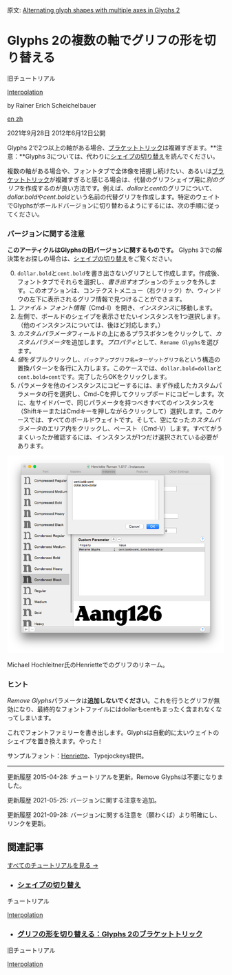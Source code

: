 原文: [Alternating glyph shapes with multiple axes in Glyphs 2](https://glyphsapp.com/learn/alternating-glyph-shapes-with-multiple-axes)
# Glyphs 2の複数の軸でグリフの形を切り替える

旧チュートリアル

[ Interpolation ](https://glyphsapp.com/learn?q=interpolation)

by Rainer Erich Scheichelbauer

[ en ](https://glyphsapp.com/learn/alternating-glyph-shapes-with-multiple-axes) [ zh ](https://glyphsapp.com/zh/learn/alternating-glyph-shapes-with-multiple-axes)

2021年9月28日 2012年6月12日公開

Glyphs 2で2つ以上の軸がある場合、[ブラケットトリック](alternating-glyph-shapes.md)は複雑すぎます。**注意：**Glyphs 3については、代わりに[シェイプの切り替え](switching-shapes.md)を読んでください。

複数の軸がある場合や、フォントタブで全体像を把握し続けたい、あるいは[ブラケットトリック](alternating-glyph-shapes.md)が複雑すぎると感じる場合は、代替のグリフシェイプ用に*別のグリフ*を作成するのが良い方法です。例えば、*dollar*と*cent*のグリフについて、*dollar.bold*や*cent.bold*という名前の代替グリフを作成します。特定のウェイトでGlyphsがボールドバージョンに切り替わるようにするには、次の手順に従ってください。

### バージョンに関する注意

**このアーティクルはGlyphsの旧バージョンに関するものです。** Glyphs 3での解決策をお探しの場合は、[シェイプの切り替え](switching-shapes.md)をご覧ください。

0. `dollar.bold`と`cent.bold`を書き出さないグリフとして作成します。作成後、フォントタブでそれらを選択し、*書き出す*オプションのチェックを外します。このオプションは、コンテクストメニュー（右クリック）か、ウィンドウの左下に表示されるグリフ情報で見つけることができます。
1. *ファイル > フォント情報*（Cmd-I）を開き、*インスタンス*に移動します。
2. 左側で、ボールドのシェイプを表示させたいインスタンスを1つ選択します。（他のインスタンスについては、後ほど対応します。）
3. *カスタムパラメータ*フィールドの上にあるプラスボタンをクリックして、*カスタムパラメータ*を追加します。*プロパティ*として、`Rename Glyphs`を選びます。
4. *値*をダブルクリックし、`バックアップグリフ名=ターゲットグリフ名`という構造の置換パターンを各行に入力します。このケースでは、`dollar.bold=dollar`と`cent.bold=cent`です。完了したらOKをクリックします。
5. パラメータを他のインスタンスにコピーするには、まず作成したカスタムパラメータの行を選択し、Cmd-Cを押してクリップボードにコピーします。次に、左サイドバーで、同じパラメータを持つべきすべてのインスタンスを（ShiftキーまたはCmdキーを押しながらクリックして）選択します。このケースでは、すべてのボールドウェイトです。そして、空になった*カスタムパラメータ*のエリア内をクリックし、ペースト（Cmd-V）します。すべてがうまくいったか確認するには、インスタンスが1つだけ選択されている必要があります。

![](images/rename_glyphs.png)

Michael Hochleitner氏のHenrietteでのグリフのリネーム。

### ヒント

*Remove Glyphs*パラメータは**追加しないでください**。これを行うとグリフが無効になり、最終的なフォントファイルにはdollarもcentもまったく含まれなくなってしまいます。

これでフォントファミリーを書き出します。Glyphsは自動的に太いウェイトのシェイプを置き換えます。やった！

サンプルフォント：[Henriette](http://www.typejockeys.com/fonts/Henriette)、Typejockeys提供。

---

更新履歴 2015-04-28: チュートリアルを更新。Remove Glyphsは不要になりました。

更新履歴 2021-05-25: バージョンに関する注意を追加。

更新履歴 2021-09-28: バージョンに関する注意を（願わくば）より明確にし、リンクを更新。

## 関連記事

[すべてのチュートリアルを見る →](https://glyphsapp.com/learn)

*   ### [シェイプの切り替え](switching-shapes.md)

チュートリアル

[ Interpolation ](https://glyphsapp.com/learn?q=interpolation)

*   ### [グリフの形を切り替える：Glyphs 2のブラケットトリック](alternating-glyph-shapes.md)

旧チュートリアル

[ Interpolation ](https://glyphsapp.com/learn?q=interpolation)